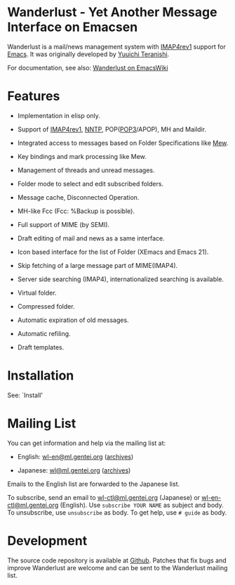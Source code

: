 Wanderlust - Yet Another Message Interface on Emacsen
=====================================================

Wanderlust is a mail/news management system with [IMAP4rev1][1] support for
[Emacs][2]. It was originally developed by [Yuuichi Teranishi][3].

For documentation, see also: [Wanderlust on EmacsWiki][4]


Features
========

  * Implementation in elisp only.

  * Support of [IMAP4rev1][5], [NNTP][6], POP([POP3][7]/APOP), MH and Maildir.

  * Integrated access to messages based on Folder Specifications like [Mew][8].

  * Key bindings and mark processing like Mew.

  * Management of threads and unread messages.
 
  * Folder mode to select and edit subscribed folders.

  * Message cache, Disconnected Operation.

  * MH-like Fcc (Fcc: %Backup is possible).

  * Full support of MIME (by SEMI).

  * Draft editing of mail and news as a same interface.

  * Icon based interface for the list of Folder (XEmacs and Emacs 21).

  * Skip fetching of a large message part of MIME(IMAP4).

  * Server side searching (IMAP4), internationalized searching is available.

  * Virtual folder.

  * Compressed folder.

  * Automatic expiration of old messages.

  * Automatic refiling.

  * Draft templates.


Installation
============

See: `Install'


Mailing List
============

You can get information and help via the mailing list at:

  * English: [wl-en@ml.gentei.org][9] ([archives][10])

  * Japanese: [wl@ml.gentei.org][11] ([archives][12])

Emails to the English list are forwarded to the Japanese list.

To subscribe, send an email to [wl-ctl@ml.gentei.org][13] (Japanese) or
[wl-en-ctl@ml.gentei.org][14] (English). Use `subscribe YOUR NAME` as subject
and body. To unsubscribe, use `unsubscribe` as body. To get help, use `# guide`
as body.


Development
===========

The source code repository is available at [Github][15]. Patches that
fix bugs and improve Wanderlust are welcome and can be sent to the
Wanderlust mailing list.

[1]: http://en.wikipedia.org/wiki/Internet_Message_Access_Protocol

[2]: http://www.gnu.org/software/emacs/

[3]: mailto:teranisi@gohome.org

[4]: http://www.emacswiki.org/emacs/WanderLust

[5]: http://tools.ietf.org/html/rfc3501 "M. Crispin, 'INTERNET MESSAGE ACCESS PROTOCOL - VERSION 4rev1', RFC 3501, 2003"

[6]: http://tools.ietf.org/html/rfc977 "B. Kantor and P. Lapsley, 'Network News Transfer Protocol: A Proposed Standard for the Stream-Based Transmission of News', RFC 977, 1986"

[7]: http://tools.ietf.org/html/rfc1939 "J. Myers, M. Rose, 'Post Office Protocol - Version 3', RFC 1939, 1996"

[8]: http://www.mew.org/ "'Mew - Messaging in the Emacs World', (Copyright (C) 1994, 1995, 1996, 1997, 1998 Mew developing team)"

[9]: mailto:wl-en@ml.gentei.org

[10]: http://news.gmane.org/gmane.mail.wanderlust.general

[11]: wl@ml.gentei.org

[12]: http://news.gmane.org/gmane.mail.wanderlust.general.japanese

[13]: mailto:wl-ctl@ml.gentei.org

[14]: mailto:wl-en-ctl@ml.gentei.org

[15]: https://github.com/wanderlust/wanderlust
